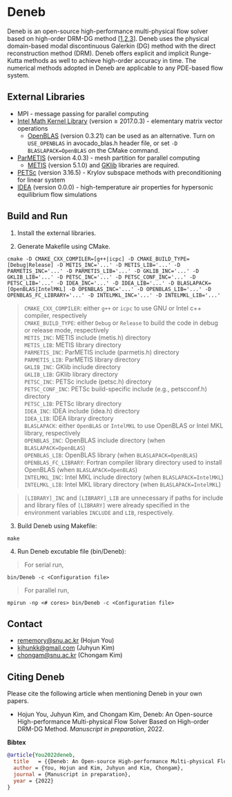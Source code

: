
# Deneb

Deneb is an open-source high-performance multi-physical flow solver based on high-order DRM-DG method \[[1](https://doi.org/10.1016/j.jcp.2019.06.015),[2](https://doi.org/10.1016/j.jcp.2020.109514),[3](https://doi.org/10.1016/j.compfluid.2020.104790)\]. Deneb uses the physical domain-based modal discontinuous Galerkin (DG) method with the direct reconstruction method (DRM). Deneb offers explicit and implicit Runge-Kutta methods as well to achieve high-order accuracy in time. The numerical methods adopted in Deneb are applicable to any PDE-based flow system.

## External Libraries

* MPI - message passing for parallel computing
* [Intel Math Kernel Library](https://www.intel.com/content/www/us/en/develop/documentation/get-started-with-mkl-for-dpcpp/top.html) (version $\ge$ 2017.0.3) - elementary matrix vector operations
  * [OpenBLAS](https://www.openblas.net/) (version 0.3.21) can be used as an alternative. Turn on `USE_OPENBLAS` in avocado_blas.h header file, or set `-D BLASLAPACK=OpenBLAS` on the CMake command.
* [ParMETIS](https://github.com/KarypisLab/ParMETIS) (version 4.0.3) - mesh partition for parallel computing
  * [METIS](https://github.com/KarypisLab/METIS) (version 5.1.0) and [GKlib](https://github.com/KarypisLab/GKlib) libraries are required.
* [PETSc](https://petsc.org/main/) (version 3.16.5) - Krylov subspace methods with preconditioning for linear system
* [IDEA](https://github.com/HojunYouKr/IDEA) (version 0.0.0) - high-temperature air properties for hypersonic equilibrium flow simulations

## Build and Run

1. Install the external libraries.   

2. Generate Makefile using CMake.

```
cmake -D CMAKE_CXX_COMPILER=[g++|icpc] -D CMAKE_BUILD_TYPE=[Debug|Release] -D METIS_INC='...' -D METIS_LIB='...' -D PARMETIS_INC='...' -D PARMETIS_LIB='...' -D GKLIB_INC='...' -D GKLIB_LIB='...' -D PETSC_INC='...' -D PETSC_CONF_INC='...' -D PETSC_LIB='...' -D IDEA_INC='...' -D IDEA_LIB='...' -D BLASLAPACK=[OpenBLAS|IntelMKL] -D OPENBLAS_INC='...' -D OPENBLAS_LIB='...' -D OPENBLAS_FC_LIBRARY='...' -D INTELMKL_INC='...' -D INTELMKL_LIB='...'
```
> `CMAKE_CXX_COMPILER`: either `g++` or `icpc` to use GNU or Intel c++ compiler, respectively  
> `CMAKE_BUILD_TYPE`: either `Debug` or `Release` to build the code in debug or release mode, respectively  
> `METIS_INC`: METIS include (metis.h) directory  
> `METIS_LIB`: METIS library directory  
> `PARMETIS_INC`: ParMETIS include (parmetis.h) directory  
> `PARMETIS_LIB`: ParMETIS library directory  
> `GKLIB_INC`: GKlib include directory  
> `GKLIB_LIB`: GKlib library directory  
> `PETSC_INC`: PETSc include (petsc.h) directory  
> `PETSC_CONF_INC`: PETSc build-specific include (e.g., petscconf.h) directory  
> `PETSC_LIB`: PETSc library directory  
> `IDEA_INC`: IDEA include (idea.h) directory  
> `IDEA_LIB`: IDEA library directory  
> `BLASLAPACK`: either `OpenBLAS` or `IntelMKL` to use OpenBLAS or Intel MKL library, respectively  
> `OPENBLAS_INC`: OpenBLAS include directory (when `BLASLAPACK=OpenBLAS`)  
> `OPENBLAS_LIB`: OpenBLAS library (when `BLASLAPACK=OpenBLAS`)  
> `OPENBLAS_FC_LIBRARY`: Fortran compiler library directory used to install OpenBLAS (when `BLASLAPACK=OpenBLAS`)  
> `INTELMKL_INC`: Intel MKL include directory (when `BLASLAPACK=IntelMKL`)  
> `INTELMKL_LIB`: Intel MKL library directory (when `BLASLAPACK=IntelMKL`)  
  
> `[LIBRARY]_INC` and `[LIBRARY]_LIB` are unnecessary if paths for include and library files of `[LIBRARY]` were already specified in the environment variables `INCLUDE` and `LIB`, respectively.

3. Build Deneb using Makefile:   
```
make   
```

4. Run Deneb excutable file (bin/Deneb):   

> For serial run,
```
bin/Deneb -c <Configuration file>   
```
> For parallel run,
```
mpirun -np <# cores> bin/Deneb -c <Configuration file> 
```

## Contact

* rememory@snu.ac.kr (Hojun You)
* kjhunkk@gmail.com  (Juhyun Kim)
* chongam@snu.ac.kr  (Chongam Kim)

## Citing Deneb
Please cite the following article when mentioning Deneb in your own papers.

* Hojun You, Juhyun Kim, and Chongam Kim, Deneb: An Open-source High-performance Multi-physical Flow Solver Based on High-order DRM-DG Method. *Manuscript in preparation*, 2022.

**Bibtex**
```bibtex
@article{You2022deneb,
  title   = {{Deneb: An Open-source High-performance Multi-physical Flow Solver Based on High-order DRM-DG Method}},
  author = {You, Hojun and Kim, Juhyun and Kim, Chongam},
  journal = {Manuscript in preparation},
  year = {2022}
}